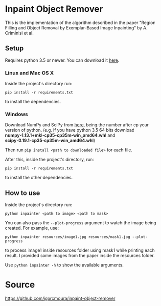 # Inpaint Object Remover
This is the implementation of the algorithm described in the paper "Region Filling and Object Removal by
Exemplar-Based Image Inpainting" by A. Criminisi et al.

## Setup
Requires python 3.5 or newer. You can download it [here](https://www.python.org/downloads/).

### Linux and Mac OS X
Inside the project's directory run:
```
pip install -r requirements.txt
```
to install the dependencies.

### Windows
Download NumPy and SciPy from [here](http://www.lfd.uci.edu/~gohlke/pythonlibs/), being the number after cp your version of python. (e.g. if you have python 3.5 64 bits download **numpy‑1.13.1+mkl‑cp35‑cp35m‑win_amd64.whl** and **scipy‑0.19.1‑cp35‑cp35m‑win_amd64.whl**)

Then run `pip install <path to downloaded file>` for each file.

After this, inside the project's directory, run:
```
pip install -r requirements.txt
```
to install the other dependencies.

## How to use
Inside the project's directory run:
```
python inpainter <path to image> <path to mask>
```
You can also pass the `--plot-progress` argument to watch the image being created. For example, use:
```
python inpainter resources/image1.jpg resources/mask1.jpg --plot-progress
```
to process image1 inside resources folder using mask1 while printing each result. I provided some images from the paper inside the resources folder.

Use `python inpainter -h` to show the available arguments.



# Source

https://github.com/igorcmoura/inpaint-object-remover
